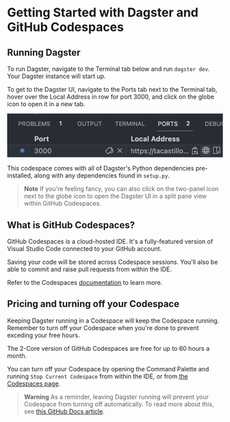 # Getting Started with Dagster and GitHub Codespaces

## Running Dagster

To run Dagster, navigate to the Terminal tab below and run `dagster dev`. Your Dagster instance will start up.

To get to the Dagster UI, navigate to the Ports tab next to the Terminal tab, hover over the Local Address in row for port 3000, and click on the globe icon to open it in a new tab.

![the ports tab in GitHub Codespaces](./preview-icons.png)

This codespace comes with all of Dagster's Python dependencies pre-installed, along with any dependencies found in `setup.py`.

> **Note**
> If you're feeling fancy, you can also click on the two-panel icon next to the globe icon to open the Dagster UI in a split pane view within GitHub Codespaces.

## What is GitHub Codespaces?

GitHub Codespaces is a cloud-hosted IDE. It's a fully-featured version of Visual Studio Code connected to your GitHub account.

Saving your code will be stored across Codespace sessions. You'll also be able to commit and raise pull requests from within the IDE.

Refer to the Codespaces [documentation](https://docs.github.com/en/codespaces) to learn more.

## Pricing and turning off your Codespace

Keeping Dagster running in a Codespace will keep the Codespace running. Remember to turn off your Codespace when you're done to prevent exceding your free hours.

The 2-Core version of GitHub Codespaces are free for up to 60 hours a month.

You can turn off your Codespace by opening the Command Palette and running `Stop Current Codespace` from within the IDE, or from [the Codespaces page](www.github.com/codespaces).

> **Warning**
> As a reminder, leaving Dagster running will prevent your Codespace from turning off automatically. To read more about this, see [this GitHub Docs article](https://docs.github.com/en/codespaces/developing-in-codespaces/stopping-and-starting-a-codespace).